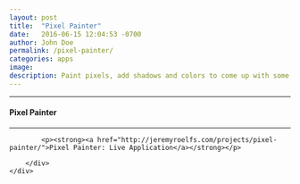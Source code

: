```yaml
---
layout: post
title:  "Pixel Painter"
date:   2016-06-15 12:04:53 -0700
author: John Doe
permalink: /pixel-painter/
categories: apps
image:
description: Paint pixels, add shadows and colors to come up with some 8-bit awesomeness!
---
```


<div class="row">
	<div class="col-xs-8 col-sm-8 col-md-8 col-md-offset-2 col-lg-8 col-lg-offset-2">
		<div class="row">
			<hr/>
				<h4>Pixel Painter</h4>
			<hr/>

			<p><strong><a href="http://jeremyroelfs.com/projects/pixel-painter/">Pixel Painter: Live Application</a></strong></p>

		</div>
	</div>
</div>